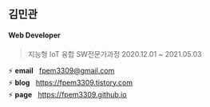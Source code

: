 ## 김민관
#### Web Developer

> 지능형 IoT 융합 SW전문가과정 2020.12.01 ~ 2021.05.03

⚡ **email**&nbsp;&nbsp;&nbsp;fpem3309@gmail.com<br>
⚡ **blog**&nbsp;&nbsp;&nbsp;https://fpem3309.tistory.com<br>
⚡ **page**&nbsp;&nbsp;&nbsp;https://fpem3309.github.io<br>

<!--
**fpem3309/fpem3309** is a ✨ _special_ ✨ repository because its `README.md` (this file) appears on your GitHub profile.

Here are some ideas to get you started:

- 🔭 I’m currently working on ...
- 🌱 I’m currently learning ...
- 👯 I’m looking to collaborate on ...
- 🤔 I’m looking for help with ...
- 💬 Ask me about ...
- 📫 How to reach me: ...
- 😄 Pronouns: ...
- ⚡ Fun fact: ...
-->
